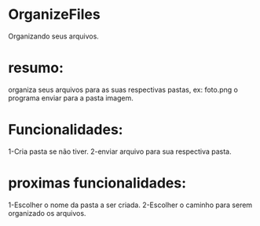 # OrganizeFiles
Organizando seus arquivos.

# resumo:
  organiza seus arquivos para as suas respectivas pastas, ex: foto.png o programa enviar para a pasta imagem.
  
# Funcionalidades:
1-Cria pasta se não tiver.
2-enviar arquivo para sua respectiva pasta.

# proximas funcionalidades: 
1-Escolher o nome da pasta a ser criada.
2-Escolher o caminho para serem organizado os arquivos.
